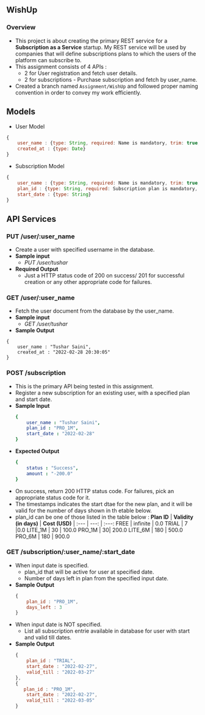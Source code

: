 ## WishUp 
### Overview
- This project is about creating the primary REST service for a **Subscription as a Service** startup. My REST service will be used by companies that will define subscriptions plans to which the users of the platform can subscribe to.
- This assignment consists of 4 APIs :
  - 2 for User registration and fetch user details.
  - 2 for subscriptions - Purchase subscription and fetch by user_name.
- Created a branch named `Assignment/WishUp` and followed proper naming convention in order to convey my work efficiently.
## Models
- User Model
```JavaScript
{
    user_name : {type: String, required: Name is mandatory, trim: true, unique: true},
    created_at : {type: Date}
}
```
- Subscription Model
```JavaScript
{
    user_name : {type: String, required: Name is mandatory, trim: true, unique: true},
    plan_id : {type: String, required: Subscription plan is mandatory, trim: true},
    start_date : {type: String}
}
```
## API Services
### PUT /user/:user_name
- Create a user with specified username in the database.
- **Sample input**
  - _PUT /user/tushar_
- **Required Output**
  - Just a HTTP status code of 200 on success/ 201 for successful creation or any other appropriate code for failures.
### GET /user/:user_name
- Fetch the user document from the database by the user_name.
- **Sample input**
  - _GET /user/tushar_
- **Sample Output**
```JavScript
{
    user_name : "Tushar Saini",
    created_at : "2022-02-28 20:30:05"
}
```
### POST /subscription
- This is the primary API being tested in this assignment.
- Register a new subscription for an existing user, with a specified plan and start date.
- **Sample Input**
    ```yaml
    {
        user_name : "Tushar Saini",
        plan_id : "PRO_1M",
        start_date : "2022-02-28"
    }
    ```
- **Expected Output**
    ```yaml
    {
        status : "Success",
        amount : "-200.0"
    }
    ```
- On success, return 200 HTTP status code. For failures, pick an appropriate status code for it.
- The timestamps indicates the start dtae for the new plan, and it will be valid for the number of days shown in th etable below.
- plan_id can be one of those listed in the table below : 
**Plan ID** | **Validity (in days)** | **Cost (USD)**
| :--- | ---: | :---:
FREE | infinite | 0.0
TRIAL  | 7 |0.0
LITE_1M | 30 | 100.0
PRO_1M  | 30| 200.0
LITE_6M  | 180 | 500.0
PRO_6M  | 180 | 900.0
### GET /subscription/:user_name/:start_date
- When input date is specified.
    - plan_id that will be active for user at specified date.
    - Number of days left in plan from the specified input date.
- __Sample Output__
    ```JavaScript
    {
        plan_id : "PRO_1M",
        days_left : 3
    }
    ```
- When input date is NOT specified.
    - List all subscription entrie available in database for user with start and valid till dates.
- __Sample Output__
    ```JavaScript
    {
        plan_id : "TRIAL",
        start_date : "2022-02-27",
        valid_till : "2022-03-27"
    },
    {
       plan_id : "PRO_1M",
        start_date : "2022-02-27",
        valid_till : "2022-03-05"
    }
    ```